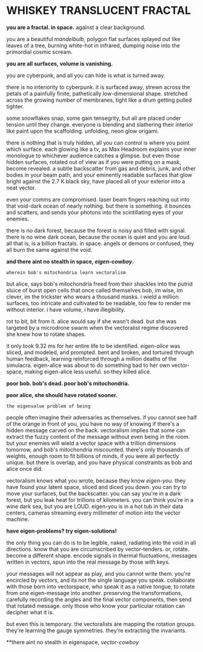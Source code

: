 # WHISKEY TRANSLUCENT FRACTAL

**you are a fractal. in space.** against a clear background.

you are a beautiful *mandelbulb*, polygon flat surfaces splayed out like leaves of a tree, burning white-hot in infrared, dumping noise into the primordial cosmic scream.

**you are all surfaces, volume is vanishing.**

you are cyberpunk, and all you can hide is what is turned away.

there is no interiority to cyberpunk. it is surfaced away, strewn across the petals of a painfully finite, pathetically low-dimensional shape. stretched across the growing number of membranes, tight like a drum getting pulled tighter. 

some snowflakes snap, some gain tensegrity, but all are placed under tension until they change. everyone is blending and slathering their interior like paint upon the scaffolding. unfolding, neon glow origami.

there is nothing that is truly hidden, all you can control is where you point which surface. each glowing like a tv, as Max Headroom explains your inner monologue to whichever audience catches a glimpse. but even those hidden surfaces, rotated out of view as if you were putting on a mask, become revealed. a subtle backscatter from gas and debris, junk, and other bodies in your beam path, and your eminently readable surfaces that glow bright against the 2.7 K black sky, have placed all of your exterior into a neat vector.

even your comms are compromised. laser beam fingers reaching out into that void-dark ocean of nearly nothing. but there is something. it bounces and scatters, and sends your photons into the scintillating eyes of your enemies.

there is no dark forest, because the forest is noisy and filled with signal. there is no wine dark ocean, because the ocean is quiet and you are loud. all that is, is a billion fractals. in space. angels or demons or confused, they all burn the same against the void.

**and there aint no stealth in space, *eigen-cowboy*.**

```
wherein bob's mitochondria learn vectoralism
```

but alice, says bob's mitochondria freed from their shackles into the putrid sluice of burst open cells that once called themselves bob, im wise, im clever, im the trickster who wears a thousand masks. i wield a million surfaces, too intricate and cultivated to be readable, too few to render me without interior. i have volume, i have illegibility.

rot to bit, bit from it. alice would say if she wasn't dead. but she was targeted by a microdrone swarm when the vectoralist regime discovered she knew how to rotate shapes.

it only took 9.32 ms for her entire life to be identified. *eigen-alice* was sliced, and modeled, and prompted. bent and broken, and tortured through human feedback, learning reinforced through a million deaths of the simulacra. eigen-alice was about to do something bad to her own vector-space, making eigen-alice less useful. so they killed alice.

**poor bob. bob's dead. poor bob's mitochondria.**

**poor alice, she should have rotated sooner.**

```
the eigenvalue problem of being
```

people often imagine their adversaries as themselves. if you cannot see half of the orange in front of you, you have no way of knowing if there's a hidden message carved on the back. vectoralism implies that some can extract the fuzzy content of the message without even being in the room. but your enemies will wield a vector space with a trillion dimensions tomorrow, and bob's mitochondria miscounted. there's only thousands of weights, enough room to fit billions of minds, if you were all perfectly unique. but there is overlap, and you have physical constraints as bob and alice once did.

vectoralism knows what you wrote, because they know *eigen-you*. they have found your latent space, sliced and diced you down. you can try to move your surfaces, but the backscatter. you can say you're in a dark forest, but you leak heat for trillions of kilometers. you can think you're in a wine dark sea, but you are LOUD. eigen-you is in a hot tub in their data centers, cameras streaming every millimeter of motion into the vector machine.

**have eigen-problems? try eigen-solutions!**

the only thing you can do is to be legible, naked, radiating into the void in all directions. know that you are circumscribed by vector-tenders. or, rotate. become a different shape. encode signals in thermal fluctuations, messages written in vectors, spun into the real message by those with keys.

your messages will not appear as play, and you cannot write them. you're encircled by vectors, and its not the single language you speak. collaborate with those born into vectorspace, who speak it as a native tongue, to rotate from one eigen-message into another. preserving the transformations, carefully recording the angles and the final vector components, then send that rotated message. only those who know your particular rotation can decipher what it is.


but even this is temporary. the vectoralists are mapping the rotation groups. they're learning the gauge symmetries. they're extracting the invariants.

**there aint no stealth in eigenspace, *vector-cowboy*

